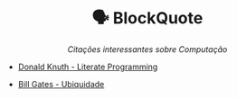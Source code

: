 <h1 align="center"> 🗣️ BlockQuote</h1>

<p align="center"><em>Citações interessantes sobre Computação</em></h1>

- [Donald Knuth - Literate Programming](https://github.com/DanielBrito/sturing/blob/master/BlockQuote/Citacoes/DonaldKnuth_LiterateProgramming.md)

- [Bill Gates - Ubiquidade](https://github.com/DanielBrito/sturing/blob/master/BlockQuote/Citacoes/BillGates_Ubiquidade.md)

